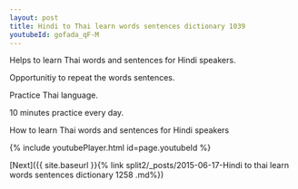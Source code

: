 ```yaml
---
layout: post
title: Hindi to Thai learn words sentences dictionary 1039 
youtubeId: gofada_qF-M
---
```

 
 
Helps to learn Thai words and sentences for Hindi speakers.

Opportunitiy to repeat the words sentences. 

Practice Thai language. 
 
10 minutes practice every day. 
 
How to learn Thai words and sentences for Hindi speakers 
 
{% include youtubePlayer.html id=page.youtubeId %}
 
 
[Next]({{ site.baseurl }}{% link  split2/_posts/2015-06-17-Hindi to thai learn words sentences dictionary 1258 .md%})
 
